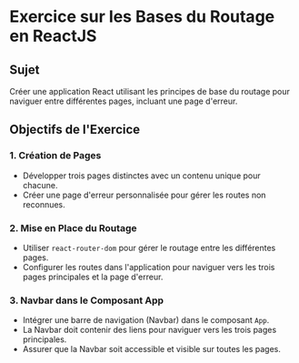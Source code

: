 # Exercice sur les Bases du Routage en ReactJS

## Sujet
Créer une application React utilisant les principes de base du routage pour naviguer entre différentes pages, incluant une page d'erreur.

## Objectifs de l'Exercice

### 1. Création de Pages
- Développer trois pages distinctes avec un contenu unique pour chacune.
- Créer une page d'erreur personnalisée pour gérer les routes non reconnues.

### 2. Mise en Place du Routage
- Utiliser `react-router-dom` pour gérer le routage entre les différentes pages.
- Configurer les routes dans l'application pour naviguer vers les trois pages principales et la page d'erreur.

### 3. Navbar dans le Composant App
- Intégrer une barre de navigation (Navbar) dans le composant `App`.
- La Navbar doit contenir des liens pour naviguer vers les trois pages principales.
- Assurer que la Navbar soit accessible et visible sur toutes les pages.